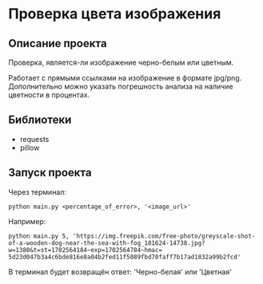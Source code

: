 # Проверка цвета изображения

## Описание проекта
Проверка, является-ли изображение черно-белым или цветным.

Работает с прямыми ссылками на изображение в формате jpg/png.
Дополнительно можно указать погрешность анализа на наличие цветности
в процентах.

## Библиотеки
- requests
- pillow

## Запуск проекта
Через терминал:
```
python main.py <percentage_of_error>, '<image_url>'
```

Например:
```
python main.py 5, 'https://img.freepik.com/free-photo/greyscale-shot-of-a-wooden-dog-near-the-sea-with-fog_181624-14738.jpg?w=1380&t=st=1702564184~exp=1702564784~hmac=
5d23d047b3a4c6bde816e8a04b2fed11f5089fbd70faff7b17ad1832a99b2fcd'
```
В терминал будет возвращён ответ: 'Черно-белая' или 'Цветная'
